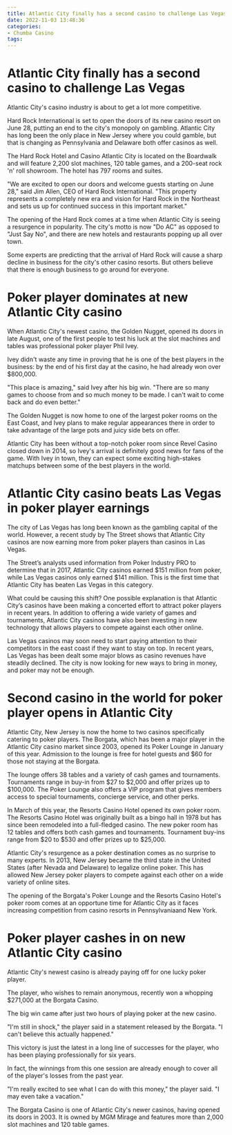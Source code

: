 ```yaml
---
title: Atlantic City finally has a second casino to challenge Las Vegas
date: 2022-11-03 13:48:36
categories:
- Chumba Casino
tags:
---
```



#  Atlantic City finally has a second casino to challenge Las Vegas

Atlantic City's casino industry is about to get a lot more competitive.

Hard Rock International is set to open the doors of its new casino resort on June 28, putting an end to the city's monopoly on gambling. Atlantic City has long been the only place in New Jersey where you could gamble, but that is changing as Pennsylvania and Delaware both offer casinos as well.

The Hard Rock Hotel and Casino Atlantic City is located on the Boardwalk and will feature 2,200 slot machines, 120 table games, and a 200-seat rock 'n' roll showroom. The hotel has 797 rooms and suites.

"We are excited to open our doors and welcome guests starting on June 28," said Jim Allen, CEO of Hard Rock International. "This property represents a completely new era and vision for Hard Rock in the Northeast and sets us up for continued success in this important market."

The opening of the Hard Rock comes at a time when Atlantic City is seeing a resurgence in popularity. The city's motto is now "Do AC" as opposed to "Just Say No", and there are new hotels and restaurants popping up all over town.

Some experts are predicting that the arrival of Hard Rock will cause a sharp decline in business for the city's other casino resorts. But others believe that there is enough business to go around for everyone.

#  Poker player dominates at new Atlantic City casino

When Atlantic City's newest casino, the Golden Nugget, opened its doors in late August, one of the first people to test his luck at the slot machines and tables was professional poker player Phil Ivey.

Ivey didn't waste any time in proving that he is one of the best players in the business: by the end of his first day at the casino, he had already won over $800,000.

"This place is amazing," said Ivey after his big win. "There are so many games to choose from and so much money to be made. I can't wait to come back and do even better."

The Golden Nugget is now home to one of the largest poker rooms on the East Coast, and Ivey plans to make regular appearances there in order to take advantage of the large pots and juicy side bets on offer.

Atlantic City has been without a top-notch poker room since Revel Casino closed down in 2014, so Ivey's arrival is definitely good news for fans of the game. With Ivey in town, they can expect some exciting high-stakes matchups between some of the best players in the world.

#  Atlantic City casino beats Las Vegas in poker player earnings

The city of Las Vegas has long been known as the gambling capital of the world. However, a recent study by The Street shows that Atlantic City casinos are now earning more from poker players than casinos in Las Vegas.

The Street’s analysts used information from Poker Industry PRO to determine that in 2017, Atlantic City casinos earned $151 million from poker, while Las Vegas casinos only earned $141 million. This is the first time that Atlantic City has beaten Las Vegas in this category.

What could be causing this shift? One possible explanation is that Atlantic City’s casinos have been making a concerted effort to attract poker players in recent years. In addition to offering a wide variety of games and tournaments, Atlantic City casinos have also been investing in new technology that allows players to compete against each other online.

Las Vegas casinos may soon need to start paying attention to their competitors in the east coast if they want to stay on top. In recent years, Las Vegas has been dealt some major blows as casino revenues have steadily declined. The city is now looking for new ways to bring in money, and poker may not be enough.

#  Second casino in the world for poker player opens in Atlantic City

Atlantic City, New Jersey is now the home to two casinos specifically catering to poker players. The Borgata, which has been a major player in the Atlantic City casino market since 2003, opened its Poker Lounge in January of this year. Admission to the lounge is free for hotel guests and $60 for those not staying at the Borgata.

The lounge offers 38 tables and a variety of cash games and tournaments. Tournaments range in buy-in from $27 to $2,000 and offer prizes up to $100,000. The Poker Lounge also offers a VIP program that gives members access to special tournaments, concierge service, and other perks.

In March of this year, the Resorts Casino Hotel opened its own poker room. The Resorts Casino Hotel was originally built as a bingo hall in 1978 but has since been remodeled into a full-fledged casino. The new poker room has 12 tables and offers both cash games and tournaments. Tournament buy-ins range from $20 to $530 and offer prizes up to $25,000.

Atlantic City's resurgence as a poker destination comes as no surprise to many experts. In 2013, New Jersey became the third state in the United States (after Nevada and Delaware) to legalize online poker. This has allowed New Jersey poker players to compete against each other on a wide variety of online sites.

The opening of the Borgata's Poker Lounge and the Resorts Casino Hotel's poker room comes at an opportune time for Atlantic City as it faces increasing competition from casino resorts in Pennsylvaniaand New York.

#  Poker player cashes in on new Atlantic City casino

Atlantic City's newest casino is already paying off for one lucky poker player.

The player, who wishes to remain anonymous, recently won a whopping $271,000 at the Borgata Casino.

The big win came after just two hours of playing poker at the new casino.

"I'm still in shock," the player said in a statement released by the Borgata. "I can't believe this actually happened."

This victory is just the latest in a long line of successes for the player, who has been playing professionally for six years.

In fact, the winnings from this one session are already enough to cover all of the player's losses from the past year.

"I'm really excited to see what I can do with this money," the player said. "I may even take a vacation."

The Borgata Casino is one of Atlantic City's newer casinos, having opened its doors in 2003. It is owned by MGM Mirage and features more than 2,000 slot machines and 120 table games.
